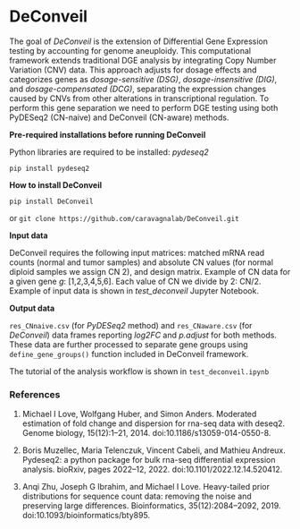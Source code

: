# DeConveil

The goal of *DeConveil* is the extension of Differential Gene Expression testing by accounting for genome aneuploidy.
This computational framework extends traditional DGE analysis by integrating Copy Number Variation (CNV) data.
This approach adjusts for dosage effects and categorizes genes as *dosage-sensitive (DSG)*, *dosage-insensitive (DIG)*, and *dosage-compensated (DCG)*, separating the expression changes caused by CNVs from other alterations in transcriptional regulation.
To perform this gene separation we need to perform DGE testing using both PyDESeq2 (CN-naive) and DeConveil (CN-aware) methods.

**Pre-required installations before running DeConveil** 

Python libraries are required to be installed: *pydeseq2*

`pip install pydeseq2`


**How to install DeConveil**

`pip install DeConveil`

or `git clone https://github.com/caravagnalab/DeConveil.git`


**Input data**

DeConveil requires the following input matrices: matched mRNA read counts (normal and tumor samples) and absolute CN values (for normal diploid samples we assign CN 2), and design matrix. Example of CN data for a given gene *g*: [1,2,3,4,5,6]. Each value of CN we divide by 2: CN/2. Example of input data is shown in *test_deconveil* Jupyter Notebook.


**Output data**

`res_CNnaive.csv` (for *PyDESeq2* method) and `res_CNaware.csv` (for *DeConveil*) data frames reporting *log2FC* and *p.adjust* for both methods.
These data are further processed to separate gene groups using `define_gene_groups()` function included in DeConveil framework.

The tutorial of the analysis workflow is shown in `test_deconveil.ipynb`



### References

1. Michael I Love, Wolfgang Huber, and Simon Anders. Moderated estimation of fold change and dispersion for rna-seq data with deseq2. Genome biology, 15(12):1–21, 2014. doi:10.1186/s13059-014-0550-8.

2. Boris Muzellec, Maria Telenczuk, Vincent Cabeli, and Mathieu Andreux. Pydeseq2: a python package for bulk rna-seq differential expression analysis. bioRxiv, pages 2022–12, 2022. doi:10.1101/2022.12.14.520412.

3. Anqi Zhu, Joseph G Ibrahim, and Michael I Love. Heavy-tailed prior distributions for sequence count data: removing the noise and preserving large differences. Bioinformatics, 35(12):2084–2092, 2019. doi:10.1093/bioinformatics/bty895.
